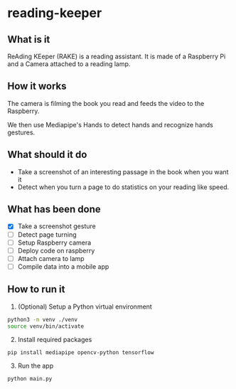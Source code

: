 # reading-keeper
## What is it
ReAding KEeper (RAKE) is a reading assistant. 
It is made of a Raspberry Pi and a Camera attached to a reading lamp.

## How it works
The camera is filming the book you read and feeds the video to the Raspberry.

We then use Mediapipe's Hands to detect hands and recognize hands gestures.

## What should it do
  - Take a screenshot of an interesting passage in the book when you want it
  - Detect when you turn a page to do statistics on your reading like speed.

## What has been done

- [x] Take a screenshot gesture
- [ ] Detect page turning
- [ ] Setup Raspberry camera
- [ ] Deploy code on raspberry
- [ ] Attach camera to lamp
- [ ] Compile data into a mobile app

## How to run it

1. (Optional) Setup a Python virtual environment

```bash
python3 -m venv ./venv
source venv/bin/activate
```

2. Install required packages

``` 
pip install mediapipe opencv-python tensorflow
```

3. Run the app

``` 
python main.py
```

